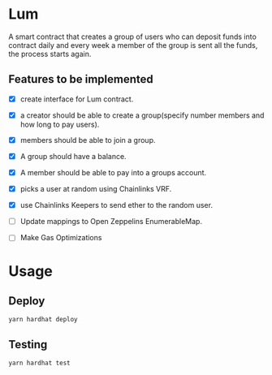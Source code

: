 # Lum

 A smart contract that creates a group of users who can deposit funds into contract
 daily and every week a member of the group is sent all the funds, the process starts again.


## Features to be implemented
- [X] create interface for Lum contract.
- [X] a creator should be able to create a group(specify number members and how long to pay users).
- [X] members should be able to join a group.
- [X] A group should have a balance.
- [X] A member should be able to pay into a groups account.
- [X] picks a user at random using Chainlinks VRF.
- [X] use Chainlinks Keepers to send ether to the random user.
- [ ] Update mappings to Open Zeppelins EnumerableMap.
- [ ] Make Gas Optimizations


# Usage 

## Deploy
```
yarn hardhat deploy
```

## Testing 
```
yarn hardhat test
```


